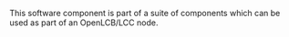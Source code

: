 This software component is part of a suite of components which can be used as part of an OpenLCB/LCC node.
